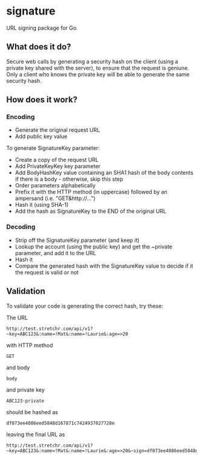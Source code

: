 signature
=========

URL signing package for Go.

## What does it do?

Secure web calls by generating a security hash on the client (using a private key shared with the server), to ensure that the request is geniune.  Only a client who knows the private key will be able to generate the same security hash.

## How does it work?

### Encoding

  * Generate the original request URL
  * Add public key value

To generate SignatureKey parameter:

  * Create a copy of the request URL
  * Add PrivateKeyKey key parameter
  * Add BodyHashKey value containing an SHA1 hash of the body contents if there is a body - otherwise, skip this step
  * Order parameters alphabetically
  * Prefix it with the HTTP method (in uppercase) followed by an ampersand (i.e. "GET&http://...")
  * Hash it (using SHA-1)
  * Add the hash as SignatureKey to the END of the original URL

### Decoding

  * Strip off the SignatureKey parameter (and keep it)
  * Lookup the account (using the public key) and get the ~private parameter, and add it to the URL
  * Hash it
  * Compare the generated hash with the SignatureKey value to decide if it the request is valid or not

## Validation

To validate your code is generating the correct hash, try these:

The URL

    http://test.stretchr.com/api/v1?~key=ABC123&:name=!Mat&:name=!Laurie&:age=>20
    
with HTTP method

    GET
    
and body

    body
    
and private key

    ABC123-private
    
should be hashed as

    df073ee4086eed5848d167871c7424937027728e

leaving the final URL as

    http://test.stretchr.com/api/v1?~key=ABC123&:name=!Mat&:name=!Laurie&:age=>20&~sign=df073ee4086eed5848d167871c7424937027728e
